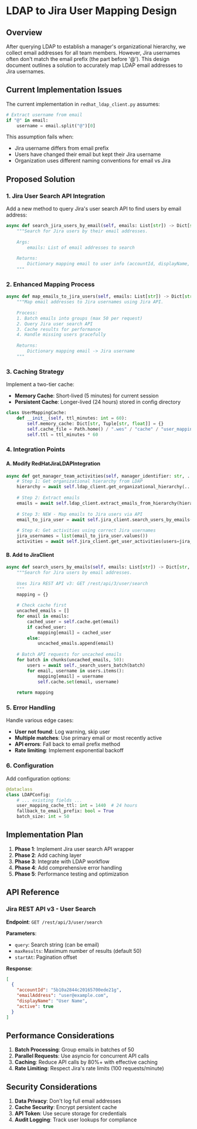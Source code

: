 # LDAP to Jira User Mapping Design

## Overview

After querying LDAP to establish a manager's organizational hierarchy, we collect email addresses for all team members. However, Jira usernames often don't match the email prefix (the part before '@'). This design document outlines a solution to accurately map LDAP email addresses to Jira usernames.

## Current Implementation Issues

The current implementation in `redhat_ldap_client.py` assumes:
```python
# Extract username from email
if "@" in email:
    username = email.split("@")[0]
```

This assumption fails when:
- Jira username differs from email prefix
- Users have changed their email but kept their Jira username
- Organization uses different naming conventions for email vs Jira

## Proposed Solution

### 1. Jira User Search API Integration

Add a new method to query Jira's user search API to find users by email address:

```python
async def search_jira_users_by_email(self, emails: List[str]) -> Dict[str, Dict[str, Any]]:
    """Search for Jira users by their email addresses.
    
    Args:
        emails: List of email addresses to search
        
    Returns:
        Dictionary mapping email to user info (accountId, displayName, etc.)
    """
```

### 2. Enhanced Mapping Process

```python
async def map_emails_to_jira_users(self, emails: List[str]) -> Dict[str, str]:
    """Map email addresses to Jira usernames using Jira API.
    
    Process:
    1. Batch emails into groups (max 50 per request)
    2. Query Jira user search API
    3. Cache results for performance
    4. Handle missing users gracefully
    
    Returns:
        Dictionary mapping email -> Jira username
    """
```

### 3. Caching Strategy

Implement a two-tier cache:
- **Memory Cache**: Short-lived (5 minutes) for current session
- **Persistent Cache**: Longer-lived (24 hours) stored in config directory

```python
class UserMappingCache:
    def __init__(self, ttl_minutes: int = 60):
        self.memory_cache: Dict[str, Tuple[str, float]] = {}
        self.cache_file = Path.home() / ".wes" / "cache" / "user_mappings.json"
        self.ttl = ttl_minutes * 60
```

### 4. Integration Points

#### A. Modify RedHatJiraLDAPIntegration

```python
async def get_manager_team_activities(self, manager_identifier: str, ...):
    # Step 1: Get organizational hierarchy from LDAP
    hierarchy = await self.ldap_client.get_organizational_hierarchy(...)
    
    # Step 2: Extract emails
    emails = await self.ldap_client.extract_emails_from_hierarchy(hierarchy)
    
    # Step 3: NEW - Map emails to Jira users via API
    email_to_jira_user = await self.jira_client.search_users_by_emails(emails)
    
    # Step 4: Get activities using correct Jira usernames
    jira_usernames = list(email_to_jira_user.values())
    activities = await self.jira_client.get_user_activities(users=jira_usernames, ...)
```

#### B. Add to JiraClient

```python
async def search_users_by_emails(self, emails: List[str]) -> Dict[str, str]:
    """Search for Jira users by email addresses.
    
    Uses Jira REST API v3: GET /rest/api/3/user/search
    """
    mapping = {}
    
    # Check cache first
    uncached_emails = []
    for email in emails:
        cached_user = self.cache.get(email)
        if cached_user:
            mapping[email] = cached_user
        else:
            uncached_emails.append(email)
    
    # Batch API requests for uncached emails
    for batch in chunks(uncached_emails, 50):
        users = await self._search_users_batch(batch)
        for email, username in users.items():
            mapping[email] = username
            self.cache.set(email, username)
    
    return mapping
```

### 5. Error Handling

Handle various edge cases:
- **User not found**: Log warning, skip user
- **Multiple matches**: Use primary email or most recently active
- **API errors**: Fall back to email prefix method
- **Rate limiting**: Implement exponential backoff

### 6. Configuration

Add configuration options:
```python
@dataclass
class LDAPConfig:
    # ... existing fields ...
    user_mapping_cache_ttl: int = 1440  # 24 hours
    fallback_to_email_prefix: bool = True
    batch_size: int = 50
```

## Implementation Plan

1. **Phase 1**: Implement Jira user search API wrapper
2. **Phase 2**: Add caching layer
3. **Phase 3**: Integrate with LDAP workflow
4. **Phase 4**: Add comprehensive error handling
5. **Phase 5**: Performance testing and optimization

## API Reference

### Jira REST API v3 - User Search

**Endpoint**: `GET /rest/api/3/user/search`

**Parameters**:
- `query`: Search string (can be email)
- `maxResults`: Maximum number of results (default 50)
- `startAt`: Pagination offset

**Response**:
```json
[
  {
    "accountId": "5b10a2844c20165700ede21g",
    "emailAddress": "user@example.com",
    "displayName": "User Name",
    "active": true
  }
]
```

## Performance Considerations

1. **Batch Processing**: Group emails in batches of 50
2. **Parallel Requests**: Use asyncio for concurrent API calls
3. **Caching**: Reduce API calls by 80%+ with effective caching
4. **Rate Limiting**: Respect Jira's rate limits (100 requests/minute)

## Security Considerations

1. **Data Privacy**: Don't log full email addresses
2. **Cache Security**: Encrypt persistent cache
3. **API Token**: Use secure storage for credentials
4. **Audit Logging**: Track user lookups for compliance